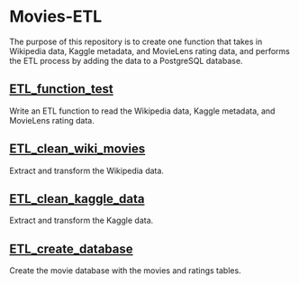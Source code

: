 # Movies-ETL
The purpose of this repository is to create one function that takes in Wikipedia data, Kaggle metadata, and MovieLens rating data, and performs the ETL process by adding the data to a PostgreSQL database.

## [ETL_function_test](./ETL_function_test.ipynb)
Write an ETL function to read the Wikipedia data, Kaggle metadata, and MovieLens rating data.

## [ETL_clean_wiki_movies](./ETL_clean_wiki_movies.ipynb)
Extract and transform the Wikipedia data.

## [ETL_clean_kaggle_data](./ETL_clean_kaggle_data.ipynb)
Extract and transform the Kaggle data.

## [ETL_create_database](./ETL_create_database.ipynb)
Create the movie database with the movies and ratings tables.
